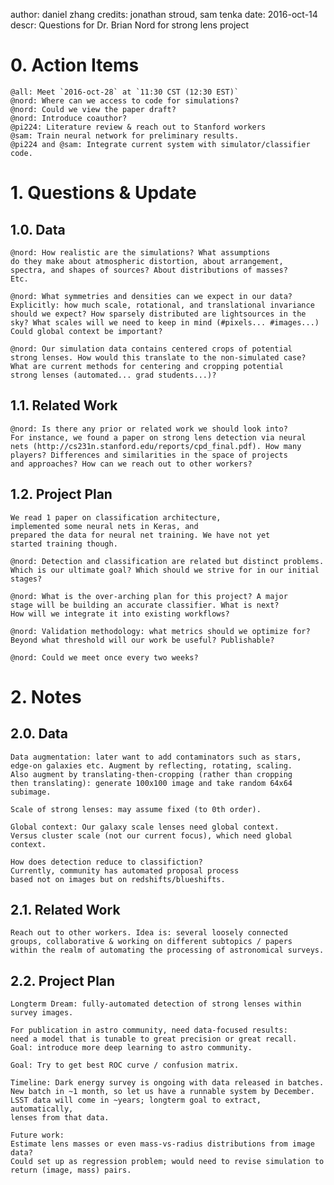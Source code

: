 author: daniel zhang
credits: jonathan stroud, sam tenka
date: 2016-oct-14
descr: Questions for Dr. Brian Nord for strong lens project


# 0. Action Items

	@all: Meet `2016-oct-28` at `11:30 CST (12:30 EST)`
	@nord: Where can we access to code for simulations?
	@nord: Could we view the paper draft?
	@nord: Introduce coauthor?
	@pi224: Literature review & reach out to Stanford workers 
	@sam: Train neural network for preliminary results. 
	@pi224 and @sam: Integrate current system with simulator/classifier code. 

# 1. Questions & Update

## 1.0. Data

	@nord: How realistic are the simulations? What assumptions
	do they make about atmospheric distortion, about arrangement,
	spectra, and shapes of sources? About distributions of masses?
	Etc.

	@nord: What symmetries and densities can we expect in our data?
	Explicitly: how much scale, rotational, and translational invariance
	should we expect? How sparsely distributed are lightsources in the
	sky? What scales will we need to keep in mind (#pixels... #images...)
	Could global context be important? 

	@nord: Our simulation data contains centered crops of potential
	strong lenses. How would this translate to the non-simulated case?
	What are current methods for centering and cropping potential
	strong lenses (automated... grad students...)? 

## 1.1. Related Work

	@nord: Is there any prior or related work we should look into?
	For instance, we found a paper on strong lens detection via neural 
	nets (http://cs231n.stanford.edu/reports/cpd_final.pdf). How many
	players? Differences and similarities in the space of projects
	and approaches? How can we reach out to other workers?

## 1.2. Project Plan

	We read 1 paper on classification architecture,
	implemented some neural nets in Keras, and
	prepared the data for neural net training. We have not yet
	started training though.

	@nord: Detection and classification are related but distinct problems.
	Which is our ultimate goal? Which should we strive for in our initial stages?

	@nord: What is the over-arching plan for this project? A major
	stage will be building an accurate classifier. What is next?
	How will we integrate it into existing workflows?

	@nord: Validation methodology: what metrics should we optimize for?
	Beyond what threshold will our work be useful? Publishable?

	@nord: Could we meet once every two weeks?

# 2. Notes

## 2.0. Data

	Data augmentation: later want to add contaminators such as stars,
	edge-on galaxies etc. Augment by reflecting, rotating, scaling.
	Also augment by translating-then-cropping (rather than cropping
	then translating): generate 100x100 image and take random 64x64 subimage.

	Scale of strong lenses: may assume fixed (to 0th order).

	Global context: Our galaxy scale lenses need global context.
	Versus cluster scale (not our current focus), which need global context.

	How does detection reduce to classifiction?
	Currently, community has automated proposal process
	based not on images but on redshifts/blueshifts. 

## 2.1. Related Work

	Reach out to other workers. Idea is: several loosely connected
	groups, collaborative & working on different subtopics / papers
	within the realm of automating the processing of astronomical surveys. 

## 2.2. Project Plan 

	Longterm Dream: fully-automated detection of strong lenses within survey images.

	For publication in astro community, need data-focused results:
	need a model that is tunable to great precision or great recall.
	Goal: introduce more deep learning to astro community.

	Goal: Try to get best ROC curve / confusion matrix.

	Timeline: Dark energy survey is ongoing with data released in batches.
	New batch in ~1 month, so let us have a runnable system by December.
	LSST data will come in ~years; longterm goal to extract, automatically,
	lenses from that data.

	Future work:
	Estimate lens masses or even mass-vs-radius distributions from image data?
	Could set up as regression problem; would need to revise simulation to
	return (image, mass) pairs.

